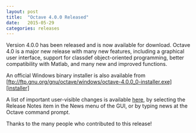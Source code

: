 ```yaml
---
layout: post
title:  "Octave 4.0.0 Released"
date:   2015-05-29
categories: releases
---
```


Version 4.0.0 has been released and is now available for download. Octave 4.0 is a major new release with many new features, including a graphical user interface, support for classdef object-oriented programming, better compatibility with Matlab, and many new and improved functions.

An official Windows binary installer is also available from [ftp://ftp.gnu.org/gnu/octave/windows/octave-4.0.0_0-installer.exe][installer]

A list of important user-visible changes is available [here][news], by selecting the Release Notes item in the News menu of the GUI, or by typing news at the Octave command prompt.

Thanks to the many people who contributed to this release! 

[news]: http://octave.org/NEWS-4.0.html
[installer]: ftp://ftp.gnu.org/gnu/octave/windows/octave-4.0.0_0-installer.exe
